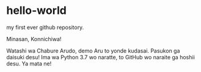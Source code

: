 # hello-world
my first ever github repository.

Minasan, Konnichiwa!

Watashi wa Chabure Arudo, demo Aru to yonde kudasai. Pasukon ga daisuki desu! Ima wa Python 3.7 wo naratte, to GitHub wo naraite ga hoshii desu. Ya mata ne!
